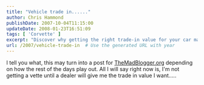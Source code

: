 ```yaml
---
title: "Vehicle trade in......"
author: Chris Hammond
publishDate: 2007-10-04T11:15:00
updateDate: 2008-01-23T16:51:09
tags: [ 'Corvette' ]
excerpt: "Discover why getting the right trade-in value for your car matters for your next purchase! Follow TheMadBlogger.org for more insights. #cartrading #vehicletips"
url: /2007/vehicle-trade-in  # Use the generated URL with year
---
```

I tell you what, this may turn into a post for <A class="" href="https://www.chrishammond.com/controlpanel/blogs/themadblogger.org" mce_href="/controlpanel/blogs/themadblogger.org">TheMadBlogger.org</A> depending on how the rest of the days play out. All I will say right now is, I'm not getting a vette until a dealer will give me the trade in value I want.....

